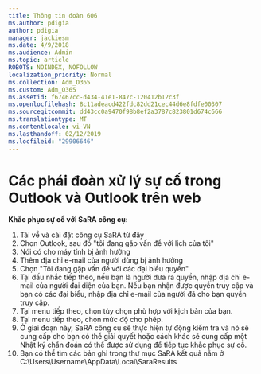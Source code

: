 ```yaml
---
title: Thông tin đoàn 606
ms.author: pdigia
author: pdigia
manager: jackiesm
ms.date: 4/9/2018
ms.audience: Admin
ms.topic: article
ROBOTS: NOINDEX, NOFOLLOW
localization_priority: Normal
ms.collection: Adm_O365
ms.custom: Adm_O365
ms.assetid: f67467cc-d434-41e1-847c-120412b12c3f
ms.openlocfilehash: 8c11adeacd422fdc82dd21cec44d6e8fdfe00307
ms.sourcegitcommit: dd43cc0a9470f98b8ef2a3787c823801d674c666
ms.translationtype: MT
ms.contentlocale: vi-VN
ms.lasthandoff: 02/12/2019
ms.locfileid: "29906646"
---
```

# <a name="troubleshooting-delegation-in-outlook-and-outlook-on-the-web"></a>Các phái đoàn xử lý sự cố trong Outlook và Outlook trên web

**Khắc phục sự cố với SaRA công cụ:**

1. Tải về và cài đặt công cụ SaRA từ đây
1. Chọn Outlook, sau đó "tôi đang gặp vấn đề với lịch của tôi"
1. Nói có cho máy tính bị ảnh hưởng
1. Thêm địa chỉ e-mail của người dùng bị ảnh hưởng
1. Chọn "Tôi đang gặp vấn đề với các đại biểu quyền"
1. Tại dấu nhắc tiếp theo, nếu bạn là người đưa ra quyền, nhập địa chỉ e-mail của người đại diện của bạn. Nếu bạn nhận được quyền truy cập và bạn có các đại biểu, nhập địa chỉ e-mail của người đã cho bạn quyền truy cập.
1. Tại menu tiếp theo, chọn tùy chọn phù hợp với kịch bản của bạn. 
1. Tại menu tiếp theo, chọn mức độ cho phép.
1. Ở giai đoạn này, SaRA công cụ sẽ thực hiện tự động kiểm tra và nó sẽ cung cấp cho bạn có thể giải quyết hoặc cách khác sẽ cung cấp một Nhật ký chẩn đoán có thể được sử dụng để tiếp tục khắc phục sự cố.
1. Bạn có thể tìm các bản ghi trong thư mục SaRA kết quả nằm ở C:\Users\Username\AppData\Local\SaraResults